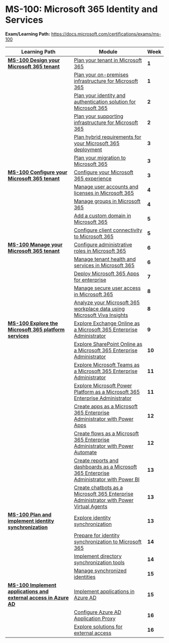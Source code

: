 # MS-100: Microsoft 365 Identity and Services

**Exam/Learning Path:** https://docs.microsoft.com/certifications/exams/ms-100

| **Learning Path** | **Module** | **Week** |
|-|-|-|
|**[MS-100 Design your Microsoft 365 tenant](https://docs.microsoft.com/learn/paths/design-microsoft-365-tenant/)**| [Plan your tenant in Microsoft 365](https://docs.microsoft.com/learn/modules/plan-your-tenant-microsoft-365/) | **1** 
| | [Plan your on-premises infrastructure for Microsoft 365](https://docs.microsoft.com/learn/modules/plan-your-premises-infrastructure-for-microsoft-365/) | **1** 
| | [Plan your identity and authentication solution for Microsoft 365](https://docs.microsoft.com/learn/modules/plan-your-identity-authentication-solution-for-microsoft-365/) | **2** 
| | [Plan your supporting infrastructure for Microsoft 365](https://docs.microsoft.com/learn/modules/plan-your-supporting-infrastructure-for-microsoft-36/) | **2** 
| | [Plan hybrid requirements for your Microsoft 365 deployment](https://docs.microsoft.com/learn/modules/plan-your-hybrid-requirements-for-your-microsoft-365-deployment/) | **3** 
| | [Plan your migration to Microsoft 365](https://docs.microsoft.com/learn/modules/plan-your-migration-to-microsoft-365/) | **3** 
|**[MS-100 Configure your Microsoft 365 tenant](https://docs.microsoft.com/learn/paths/configure-your-microsoft-365-tenant/)**| [Configure your Microsoft 365 experience](https://docs.microsoft.com/learn/modules/configure-your-microsoft-365-experience/) | **3** 
| | [Manage user accounts and licenses in Microsoft 365](https://docs.microsoft.com/learn/modules/manage-user-accounts-licenses-microsoft-365/) | **4** 
| | [Manage groups in Microsoft 365](https://docs.microsoft.com/learn/modules/manage-groups-microsoft-365/) | **4** 
| | [Add a custom domain in Microsoft 365](https://docs.microsoft.com/learn/modules/add-custom-domain-microsoft-365/) | **5** 
| | [Configure client connectivity to Microsoft 365](https://docs.microsoft.com/learn/modules/configure-client-connectivity-to-microsoft-365/) | **5** 
|**[MS-100 Manage your Microsoft 365 tenant](https://docs.microsoft.com/learn/paths/manage-your-microsoft-365-tenant/)**| [Configure administrative roles in Microsoft 365](https://docs.microsoft.com/learn/modules/configure-administrative-roles-microsoft-365/) | **6** 
| | [Manage tenant health and services in Microsoft 365](https://docs.microsoft.com/learn/modules/manage-tenant-health-services-microsoft-365/) | **6** 
| | [Deploy Microsoft 365 Apps for enterprise](https://docs.microsoft.com/learn/modules/deploy-microsoft-365-apps-for-enterprise/) | **7** 
| | [Manage secure user access in Microsoft 365](https://docs.microsoft.com/learn/modules/manage-secure-user-access-microsoft-365/) | **8** 
| | [Analyze your Microsoft 365 workplace data using Microsoft Viva Insights](https://docs.microsoft.com/learn/modules/analyze-your-microsoft-365-employee-data-use-microsoft-viva-insights/) | **8** 
|**[MS-100 Explore the Microsoft 365 platform services](https://docs.microsoft.com/learn/paths/explore-microsoft-365-platform-services/)**| [Explore Exchange Online as a Microsoft 365 Enterprise Administrator](https://docs.microsoft.com/learn/modules/explore-exchange-online/) | **9** 
| | [Explore SharePoint Online as a Microsoft 365 Enterprise Administrator](https://docs.microsoft.com/learn/modules/explore-sharepoint-online/) | **10** 
| | [Explore Microsoft Teams as a Microsoft 365 Enterprise Administrator](https://docs.microsoft.com/learn/modules/explore-microsoft-teams/) | **11** 
| | [Explore Microsoft Power Platform as a Microsoft 365 Enterprise Administrator](https://docs.microsoft.com/learn/modules/explore-power-platform/) | **11** 
| | [Create apps as a Microsoft 365 Enterprise Administrator with Power Apps](https://docs.microsoft.com/learn/modules/explore-power-apps/) | **12** 
| | [Create flows as a Microsoft 365 Enterprise Administrator with Power Automate](https://docs.microsoft.com/learn/modules/explore-power-automate/) | **12** 
| | [Create reports and dashboards as a Microsoft 365 Enterprise Administrator with Power BI](https://docs.microsoft.com/learn/modules/explore-power-bi/) | **13** 
| | [Create chatbots as a Microsoft 365 Enterprise Administrator with Power Virtual Agents](https://docs.microsoft.com/learn/modules/explore-power-virtual-agents/) | **13** 
|**[MS-100 Plan and implement identity synchronization](https://docs.microsoft.com/learn/paths/plan-implement-identity-synchronization/)**| [Explore identity synchronization](https://docs.microsoft.com/learn/modules/introduction-to-identity-synchronization/) | **13** 
| | [Prepare for identity synchronization to Microsoft 365](https://docs.microsoft.com/learn/modules/prepare-identity-synchronization-microsoft-365/) | **14** 
| | [Implement directory synchronization tools](https://docs.microsoft.com/learn/modules/implement-directory-synchronization-tools/) | **14** 
| | [Manage synchronized identities](https://docs.microsoft.com/learn/modules/manage-synchronized-identities/) | **15** 
|**[MS-100 Implement applications and external access in Azure AD](https://docs.microsoft.com/learn/paths/implement-applications-external-access-azure-ad/)**| [Implement applications in Azure AD](https://docs.microsoft.com/learn/modules/implement-applications-azure-ad/) | **15** 
| | [Configure Azure AD Application Proxy](https://docs.microsoft.com/learn/modules/configure-azure-ad-application-proxy/) | **16** 
| | [Explore solutions for external access](https://docs.microsoft.com/learn/modules/explore-solutions-for-external-access/) | **16** 
